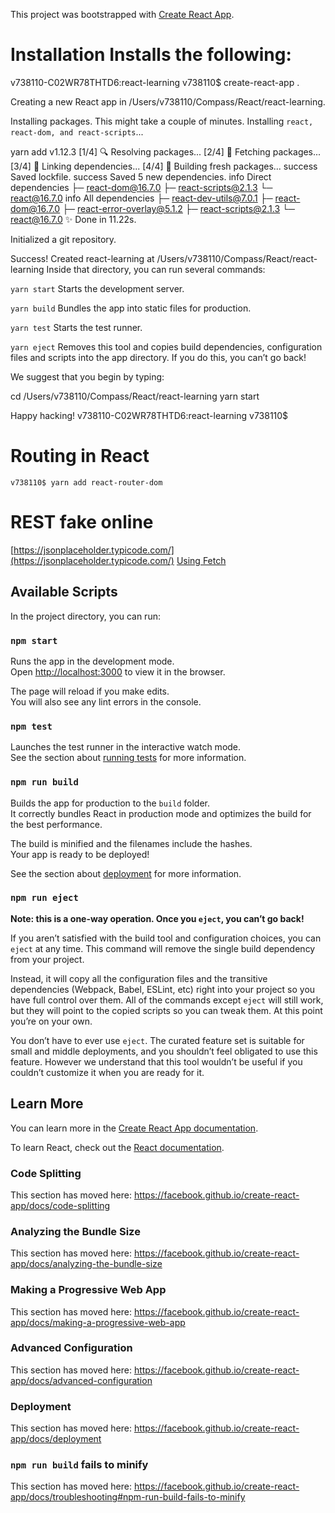 This project was bootstrapped with [Create React App](https://github.com/facebook/create-react-app).

# Installation Installs the following:
v738110-C02WR78THTD6:react-learning v738110$ create-react-app .

Creating a new React app in /Users/v738110/Compass/React/react-learning.

Installing packages. This might take a couple of minutes.
Installing `react, react-dom, and react-scripts`...

yarn add v1.12.3
[1/4] 🔍  Resolving packages...
[2/4] 🚚  Fetching packages...
[3/4] 🔗  Linking dependencies...
[4/4] 📃  Building fresh packages...
success Saved lockfile.
success Saved 5 new dependencies.
info Direct dependencies
├─ react-dom@16.7.0
├─ react-scripts@2.1.3
└─ react@16.7.0
info All dependencies
├─ react-dev-utils@7.0.1
├─ react-dom@16.7.0
├─ react-error-overlay@5.1.2
├─ react-scripts@2.1.3
└─ react@16.7.0
✨  Done in 11.22s.

Initialized a git repository.

Success! Created react-learning at /Users/v738110/Compass/React/react-learning
Inside that directory, you can run several commands:

  `yarn start`
    Starts the development server.

  `yarn build`
    Bundles the app into static files for production.

  `yarn test`
    Starts the test runner.

  `yarn eject`
    Removes this tool and copies build dependencies, configuration files
    and scripts into the app directory. If you do this, you can’t go back!

We suggest that you begin by typing:

  cd /Users/v738110/Compass/React/react-learning
  yarn start

Happy hacking!
v738110-C02WR78THTD6:react-learning v738110$


# Routing in React
`v738110$ yarn add react-router-dom`


# REST fake online

[https://jsonplaceholder.typicode.com/](https://jsonplaceholder.typicode.com/)
[Using Fetch](https://developer.mozilla.org/en-US/docs/Web/API/Fetch_API/Using_Fetch)

## Available Scripts

In the project directory, you can run:

### `npm start`

Runs the app in the development mode.<br>
Open [http://localhost:3000](http://localhost:3000) to view it in the browser.

The page will reload if you make edits.<br>
You will also see any lint errors in the console.

### `npm test`

Launches the test runner in the interactive watch mode.<br>
See the section about [running tests](https://facebook.github.io/create-react-app/docs/running-tests) for more information.

### `npm run build`

Builds the app for production to the `build` folder.<br>
It correctly bundles React in production mode and optimizes the build for the best performance.

The build is minified and the filenames include the hashes.<br>
Your app is ready to be deployed!

See the section about [deployment](https://facebook.github.io/create-react-app/docs/deployment) for more information.

### `npm run eject`

**Note: this is a one-way operation. Once you `eject`, you can’t go back!**

If you aren’t satisfied with the build tool and configuration choices, you can `eject` at any time. This command will remove the single build dependency from your project.

Instead, it will copy all the configuration files and the transitive dependencies (Webpack, Babel, ESLint, etc) right into your project so you have full control over them. All of the commands except `eject` will still work, but they will point to the copied scripts so you can tweak them. At this point you’re on your own.

You don’t have to ever use `eject`. The curated feature set is suitable for small and middle deployments, and you shouldn’t feel obligated to use this feature. However we understand that this tool wouldn’t be useful if you couldn’t customize it when you are ready for it.

## Learn More

You can learn more in the [Create React App documentation](https://facebook.github.io/create-react-app/docs/getting-started).

To learn React, check out the [React documentation](https://reactjs.org/).

### Code Splitting

This section has moved here: https://facebook.github.io/create-react-app/docs/code-splitting

### Analyzing the Bundle Size

This section has moved here: https://facebook.github.io/create-react-app/docs/analyzing-the-bundle-size

### Making a Progressive Web App

This section has moved here: https://facebook.github.io/create-react-app/docs/making-a-progressive-web-app

### Advanced Configuration

This section has moved here: https://facebook.github.io/create-react-app/docs/advanced-configuration

### Deployment

This section has moved here: https://facebook.github.io/create-react-app/docs/deployment

### `npm run build` fails to minify

This section has moved here: https://facebook.github.io/create-react-app/docs/troubleshooting#npm-run-build-fails-to-minify
